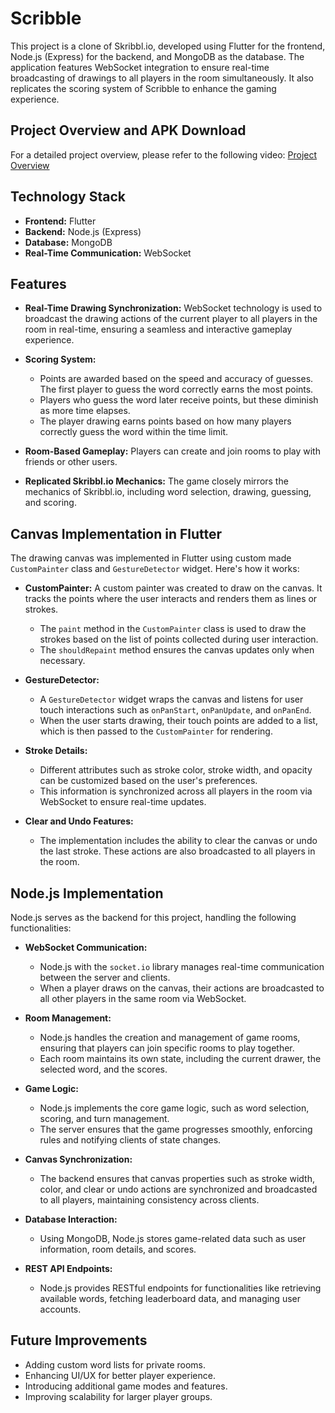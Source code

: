 # Scribble

This project is a clone of Skribbl.io, developed using Flutter for the frontend, Node.js (Express) for the backend, and MongoDB as the database. The application features WebSocket integration to ensure real-time broadcasting of drawings to all players in the room simultaneously. It also replicates the scoring system of Scribble to enhance the gaming experience.

## Project Overview and APK Download

For a detailed project overview, please refer to the following video: [Project Overview](https://drive.google.com/file/d/1ZdWTcAfCYSkXKO5x-fQZcOcdsRgwWxMO/view?usp=sharing)

## Technology Stack

- **Frontend:** Flutter
- **Backend:** Node.js (Express)
- **Database:** MongoDB
- **Real-Time Communication:** WebSocket

## Features

- **Real-Time Drawing Synchronization:** WebSocket technology is used to broadcast the drawing actions of the current player to all players in the room in real-time, ensuring a seamless and interactive gameplay experience.

- **Scoring System:**
  - Points are awarded based on the speed and accuracy of guesses. The first player to guess the word correctly earns the most points.
  - Players who guess the word later receive points, but these diminish as more time elapses.
  - The player drawing earns points based on how many players correctly guess the word within the time limit.

- **Room-Based Gameplay:** Players can create and join rooms to play with friends or other users.

- **Replicated Skribbl.io Mechanics:** The game closely mirrors the mechanics of Skribbl.io, including word selection, drawing, guessing, and scoring.

## Canvas Implementation in Flutter

The drawing canvas was implemented in Flutter using custom made `CustomPainter` class and `GestureDetector` widget. Here's how it works:

- **CustomPainter:** A custom painter was created to draw on the canvas. It tracks the points where the user interacts and renders them as lines or strokes.
  - The `paint` method in the `CustomPainter` class is used to draw the strokes based on the list of points collected during user interaction.
  - The `shouldRepaint` method ensures the canvas updates only when necessary.

- **GestureDetector:**
  - A `GestureDetector` widget wraps the canvas and listens for user touch interactions such as `onPanStart`, `onPanUpdate`, and `onPanEnd`.
  - When the user starts drawing, their touch points are added to a list, which is then passed to the `CustomPainter` for rendering.

- **Stroke Details:**
  - Different attributes such as stroke color, stroke width, and opacity can be customized based on the user's preferences.
  - This information is synchronized across all players in the room via WebSocket to ensure real-time updates.

- **Clear and Undo Features:**
  - The implementation includes the ability to clear the canvas or undo the last stroke. These actions are also broadcasted to all players in the room.
 
## Node.js Implementation

Node.js serves as the backend for this project, handling the following functionalities:

- **WebSocket Communication:**
  - Node.js with the `socket.io` library manages real-time communication between the server and clients.
  - When a player draws on the canvas, their actions are broadcasted to all other players in the same room via WebSocket.

- **Room Management:**
  - Node.js handles the creation and management of game rooms, ensuring that players can join specific rooms to play together.
  - Each room maintains its own state, including the current drawer, the selected word, and the scores.

- **Game Logic:**
  - Node.js implements the core game logic, such as word selection, scoring, and turn management.
  - The server ensures that the game progresses smoothly, enforcing rules and notifying clients of state changes.

- **Canvas Synchronization:**
  - The backend ensures that canvas properties such as stroke width, color, and clear or undo actions are synchronized and broadcasted to all players, maintaining consistency across clients.

- **Database Interaction:**
  - Using MongoDB, Node.js stores game-related data such as user information, room details, and scores.

- **REST API Endpoints:**
  - Node.js provides RESTful endpoints for functionalities like retrieving available words, fetching leaderboard data, and managing user accounts.

## Future Improvements

- Adding custom word lists for private rooms.
- Enhancing UI/UX for better player experience.
- Introducing additional game modes and features.
- Improving scalability for larger player groups.


